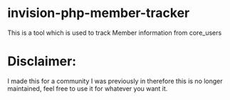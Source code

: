 # invision-php-member-tracker
This is a tool which is used to track Member information from core_users

# Disclaimer:
I made this for a community I was previously in therefore this is no longer maintained,
feel free to use it for whatever you want it.

